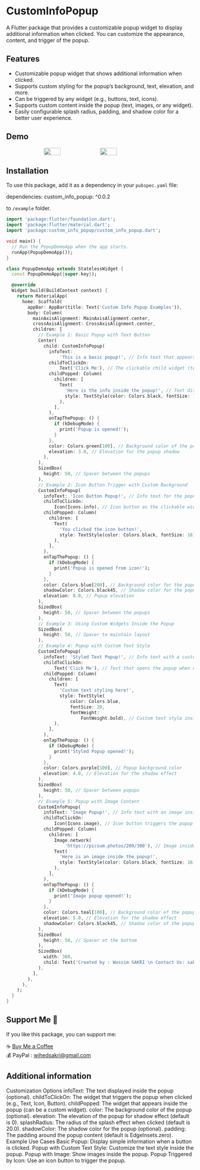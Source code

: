 # CustomInfoPopup

A Flutter package that provides a customizable popup widget to display additional information when clicked. You can customize the appearance, content, and trigger of the popup.

## Features

- Customizable popup widget that shows additional information when clicked.
- Supports custom styling for the popup’s background, text, elevation, and more.
- Can be triggered by any widget (e.g., buttons, text, icons).
- Supports custom content inside the popup (text, images, or any widget).
- Easily configurable splash radius, padding, and shadow color for a better user experience.

## Demo
<div style="display: flex; justify-content: center;">
  <img src="https://github.com/user-attachments/assets/0ab0a4b5-acfc-4320-927d-1cbd6ce1ddd5" width="30%">
  <img src="https://github.com/user-attachments/assets/0274c4eb-9fbb-46af-beda-f2f8b641c3b5" width="30%">
</div>

## Installation

To use this package, add it as a dependency in your `pubspec.yaml` file:

dependencies:
  custom_info_popup: ^0.0.2

to `/example` folder.

```dart
import 'package:flutter/foundation.dart';
import 'package:flutter/material.dart';
import 'package:custom_info_popup/custom_info_popup.dart';

void main() {
  // Run the PopupDemoApp when the app starts.
  runApp(PopupDemoApp());
}

class PopupDemoApp extends StatelessWidget {
  const PopupDemoApp({super.key});

  @override
  Widget build(BuildContext context) {
    return MaterialApp(
      home: Scaffold(
        appBar: AppBar(title: Text('Custom Info Popup Examples')),
        body: Column(
          mainAxisAlignment: MainAxisAlignment.center,
          crossAxisAlignment: CrossAxisAlignment.center,
          children: [
            // Example 1: Basic Popup with Text Button
            Center(
              child: CustomInfoPopup(
                infoText:
                    'This is a basic popup!', // Info text that appears in the popup
                childToClickOn:
                    Text('Click Me'), // The clickable child widget (text here)
                childPopped: Column(
                  children: [
                    Text(
                      'Here is the info inside the popup!', // Text displayed inside the popup
                      style: TextStyle(color: Colors.black, fontSize: 16),
                    ),
                  ],
                ),
                onTapThePopup: () {
                  if (kDebugMode) {
                    print('Popup is opened!');
                  }
                },
                color: Colors.green[100], // Background color of the popup
                elevation: 3.0, // Elevation for the popup shadow
              ),
            ),
            SizedBox(
              height: 50, // Spacer between the popups
            ),
            // Example 2: Icon Button Trigger with Custom Background
            CustomInfoPopup(
              infoText: 'Icon Button Popup!', // Info text for the popup
              childToClickOn:
                  Icon(Icons.info), // Icon button as the clickable widget
              childPopped: Column(
                children: [
                  Text(
                    'You clicked the icon button!',
                    style: TextStyle(color: Colors.black, fontSize: 16),
                  ),
                ],
              ),
              onTapThePopup: () {
                if (kDebugMode) {
                  print('Popup is opened from icon!');
                }
              },
              color: Colors.blue[200], // Background color for the popup
              shadowColor: Colors.black45, // Shadow color for the popup
              elevation: 8.0, // Popup elevation
            ),
            SizedBox(
              height: 50, // Spacer between the popups
            ),
            // Example 3: Using Custom Widgets Inside the Popup
            SizedBox(
              height: 50, // Spacer to maintain layout
            ),
            // Example 4: Popup with Custom Text Style
            CustomInfoPopup(
              infoText: 'Styled Text Popup!', // Info text with a custom style
              childToClickOn:
                  Text('Click Me'), // Text that opens the popup when clicked
              childPopped: Column(
                children: [
                  Text(
                    'Custom text styling here!',
                    style: TextStyle(
                        color: Colors.blue,
                        fontSize: 20,
                        fontWeight:
                            FontWeight.bold), // Custom text style inside popup
                  ),
                ],
              ),
              onTapThePopup: () {
                if (kDebugMode) {
                  print('Styled Popup opened!');
                }
              },
              color: Colors.purple[100], // Popup background color
              elevation: 4.0, // Elevation for the shadow effect
            ),
            SizedBox(
              height: 50, // Spacer between popups
            ),
            // Example 5: Popup with Image Content
            CustomInfoPopup(
              infoText: 'Image Popup!', // Info text with an image inside
              childToClickOn:
                  Icon(Icons.image), // Icon button triggers the popup
              childPopped: Column(
                children: [
                  Image.network(
                      'https://picsum.photos/200/300'), // Image inside popup
                  Text(
                    'Here is an image inside the popup!',
                    style: TextStyle(color: Colors.black, fontSize: 16),
                  ),
                ],
              ),
              onTapThePopup: () {
                if (kDebugMode) {
                  print('Image popup opened!');
                }
              },
              color: Colors.teal[100], // Background color of the popup
              elevation: 5.0, // Elevation for the shadow effect
              shadowColor: Colors.black45, // Shadow color of the popup
            ),
            SizedBox(
              height: 50, // Spacer at the bottom
            ),
            SizedBox(
              width: 300,
              child: Text('Created by : Wassim SAKRI \n Contact Us: sakriwassim@gmail.com '),
            ),
          ],
        ),
      ),
    );
  }
}

```

## Support Me 💖
If you like this package, you can support me:

☕ [Buy Me a Coffee](https://buymeacoffee.com/wassimsarki)  
💰 PayPal : wihedsakri@gmail.com

## Additional information

Customization Options
infoText: The text displayed inside the popup (optional).
childToClickOn: The widget that triggers the popup when clicked (e.g., Text, Icon, Button).
childPopped: The widget that appears inside the popup (can be a custom widget).
color: The background color of the popup (optional).
elevation: The elevation of the popup for shadow effect (default is 0).
splashRadius: The radius of the splash effect when clicked (default is 20.0).
shadowColor: The shadow color for the popup (optional).
padding: The padding around the popup content (default is EdgeInsets.zero).
Example Use Cases
Basic Popup: Display simple information when a button is clicked.
Popup with Custom Text Style: Customize the text style inside the popup.
Popup with Image: Show images inside the popup.
Popup Triggered by Icon: Use an icon button to trigger the popup.
